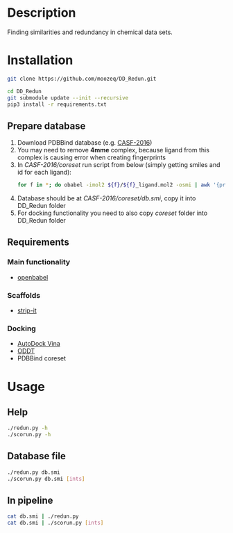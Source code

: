 # Description
Finding similarities and redundancy in chemical data sets.

# Installation

```bash
git clone https://github.com/moozeq/DD_Redun.git

cd DD_Redun
git submodule update --init --recursive
pip3 install -r requirements.txt
```

## Prepare database
1. Download PDBBind database (e.g. [CASF-2016](http://www.pdbbind.org.cn/casf.asp))
2. You may need to remove **4mme** complex, because ligand from this complex is causing error when creating fingerprints
3. In *CASF-2016/coreset* run script from below (simply getting smiles and id for each ligand):
    ```bash
    for f in *; do obabel -imol2 ${f}/${f}_ligand.mol2 -osmi | awk '{print $1" "$2}' >> db.smi; done
    ```
4. Database should be at *CASF-2016/coreset/db.smi*, copy it into DD_Redun folder
5. For docking functionality you need to also copy *coreset* folder into DD_Redun folder

## Requirements
### Main functionality
- [openbabel](http://openbabel.org/wiki/Main_Page)

### Scaffolds
- [strip-it](http://silicos-it.be.s3-website-eu-west-1.amazonaws.com/software/strip-it/1.0.2/strip-it.html)

### Docking
- [AutoDock Vina](http://vina.scripps.edu/)
- [ODDT](https://pythonhosted.org/oddt/)
- PDBBind coreset

# Usage

## Help
```bash
./redun.py -h
./scorun.py -h
```

## Database file
```bash
./redun.py db.smi
./scorun.py db.smi [ints]
```

## In pipeline
```bash
cat db.smi | ./redun.py
cat db.smi | ./scorun.py [ints]
```
